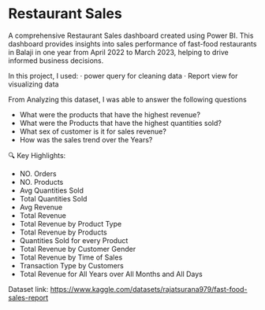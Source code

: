 # Restaurant Sales

A comprehensive Restaurant Sales dashboard created using Power BI. This dashboard provides insights into sales performance of fast-food restaurants in Balaji in one year from April 2022 to March 2023,
helping to drive informed business decisions. 
 
 In this project, I used:
 ·       power query for cleaning data
 ·       Report view for visualizing data

From Analyzing this dataset, I was able to answer the following questions
-	 What were the products that have the highest revenue?
-	What were the Products that have the highest quantities sold?
-	What sex of customer is it for sales revenue?
-	 How was the sales trend over the Years?

🔍 Key Highlights:
-	NO. Orders
-	NO. Products
-	Avg Quantities Sold
-	Total Quantities Sold
-	Avg Revenue
-	Total Revenue
-	Total Revenue by Product Type
-	Total Revenue by Products
-	Quantities Sold for every Product
-	Total Revenue by Customer Gender
-	Total Revenue by Time of Sales
-	Transaction Type by Customers
-	Total Revenue for All Years over All Months and All Days

Dataset link: https://www.kaggle.com/datasets/rajatsurana979/fast-food-sales-report
